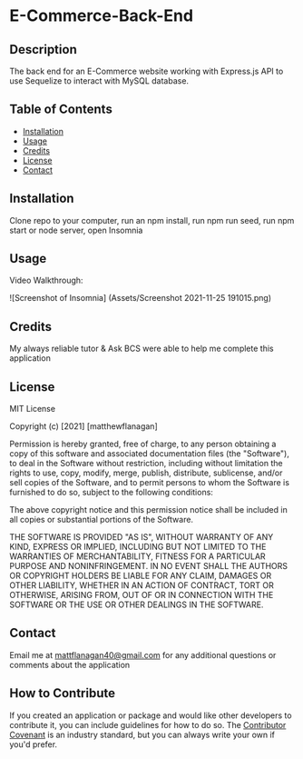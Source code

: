 # E-Commerce-Back-End

## Description
The back end for an E-Commerce website working with Express.js API to use Sequelize to interact with MySQL database. 

## Table of Contents
- [Installation](#installation)
- [Usage](#usage)
- [Credits](#credits)
- [License](#license)
- [Contact](#contact)

## Installation
Clone repo to your computer, run an npm install, run npm run seed, run npm start or node server, open Insomnia

## Usage
Video Walkthrough: 

![Screenshot of Insomnia] (Assets/Screenshot 2021-11-25 191015.png)

## Credits
My always reliable tutor & Ask BCS were able to help me complete this application

## License
MIT License

Copyright (c) [2021] [matthewflanagan]

Permission is hereby granted, free of charge, to any person obtaining a copy
of this software and associated documentation files (the "Software"), to deal
in the Software without restriction, including without limitation the rights
to use, copy, modify, merge, publish, distribute, sublicense, and/or sell
copies of the Software, and to permit persons to whom the Software is
furnished to do so, subject to the following conditions:

The above copyright notice and this permission notice shall be included in all
copies or substantial portions of the Software.

THE SOFTWARE IS PROVIDED "AS IS", WITHOUT WARRANTY OF ANY KIND, EXPRESS OR
IMPLIED, INCLUDING BUT NOT LIMITED TO THE WARRANTIES OF MERCHANTABILITY,
FITNESS FOR A PARTICULAR PURPOSE AND NONINFRINGEMENT. IN NO EVENT SHALL THE
AUTHORS OR COPYRIGHT HOLDERS BE LIABLE FOR ANY CLAIM, DAMAGES OR OTHER
LIABILITY, WHETHER IN AN ACTION OF CONTRACT, TORT OR OTHERWISE, ARISING FROM,
OUT OF OR IN CONNECTION WITH THE SOFTWARE OR THE USE OR OTHER DEALINGS IN THE
SOFTWARE.

## Contact
Email me at mattflanagan40@gmail.com for any additional questions or comments about the application

## How to Contribute
If you created an application or package and would like other developers to contribute it, you can include guidelines for how to do so. The [Contributor Covenant](https://www.contributor-covenant.org/) is an industry standard, but you can always write your own if you'd prefer.
